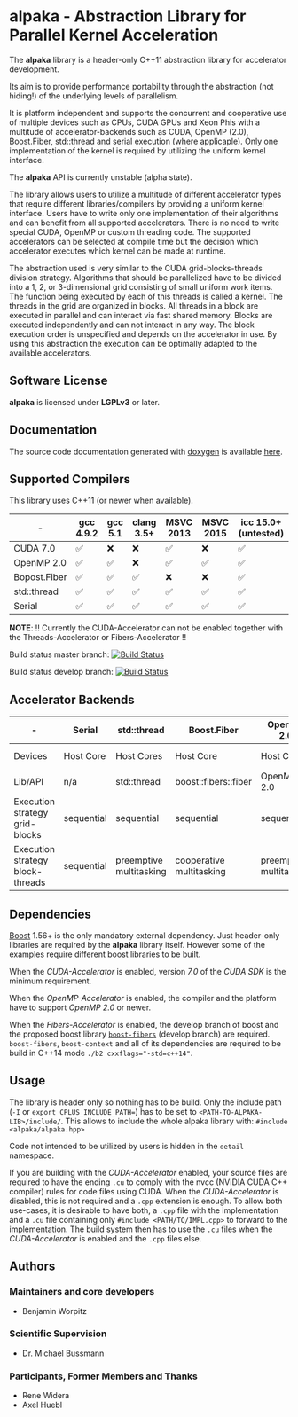 **alpaka** - Abstraction Library for Parallel Kernel Acceleration
=================================================================

The **alpaka** library is a header-only C++11 abstraction library for accelerator development.

Its aim is to provide performance portability through the abstraction (not hiding!) of the underlying levels of parallelism.

It is platform independent and supports the concurrent and cooperative use of multiple devices such as CPUs, CUDA GPUs and Xeon Phis with a multitude of accelerator-backends such as CUDA, OpenMP (2.0), Boost.Fiber, std::thread and serial execution (where applicaple). Only one implementation of the kernel is required by utilizing the uniform kernel interface.

The **alpaka** API is currently unstable (alpha state).

The library allows users to utilize a multitude of different accelerator types that require different libraries/compilers by providing a uniform kernel interface.
Users have to write only one implementation of their algorithms and can benefit from all supported accelerators.
There is no need to write special CUDA, OpenMP or custom threading code.
The supported accelerators can be selected at compile time but the decision which accelerator executes which kernel can be made at runtime.

The abstraction used is very similar to the CUDA grid-blocks-threads division strategy.
Algorithms that should be parallelized have to be divided into a 1, 2, or 3-dimensional grid consisting of small uniform work items.
The function being executed by each of this threads is called a kernel. 
The threads in the grid are organized in blocks.
All threads in a block are executed in parallel and can interact via fast shared memory.
Blocks are executed independently and can not interact in any way.
The block execution order is unspecified and depends on the accelerator in use.
By using this abstraction the execution can be optimally adapted to the available accelerators.
 
Software License
----------------

**alpaka** is licensed under **LGPLv3** or later.


Documentation
-------------

The source code documentation generated with [doxygen](http://www.doxygen.org) is available [here](http://computationalradiationphysics.github.io/alpaka/).


Supported Compilers
-------------------

This library uses C++11 (or newer when available).

|-|gcc 4.9.2|gcc 5.1|clang 3.5+|MSVC 2013|MSVC 2015|icc 15.0+ (untested)|
|---|---|---|---|---|---|---|
|CUDA 7.0|:white_check_mark:|:x:|:x:|:white_check_mark:|:x:|:white_check_mark:|
|OpenMP 2.0|:white_check_mark:|:white_check_mark:|:x:|:white_check_mark:|:white_check_mark:|:white_check_mark:|
|Bopost.Fiber|:white_check_mark:|:white_check_mark:|:white_check_mark:|:x:|:x:|:white_check_mark:|
|std::thread|:white_check_mark:|:white_check_mark:|:white_check_mark:|:white_check_mark:|:white_check_mark:|:white_check_mark:|
|Serial|:white_check_mark:|:white_check_mark:|:white_check_mark:|:white_check_mark:|:white_check_mark:|:white_check_mark:|

**NOTE**: :bangbang: Currently the CUDA-Accelerator can not be enabled together with the Threads-Accelerator or Fibers-Accelerator :bangbang:

Build status master branch: [![Build Status](https://travis-ci.org/ComputationalRadiationPhysics/alpaka.svg?branch=master)](https://travis-ci.org/ComputationalRadiationPhysics/alpaka)

Build status develop branch: [![Build Status](https://travis-ci.org/ComputationalRadiationPhysics/alpaka.svg?branch=develop)](https://travis-ci.org/ComputationalRadiationPhysics/alpaka)


Accelerator Backends
------------

|-|Serial|std::thread|Boost.Fiber|OpenMP 2.0|CUDA 7.0|
|---|---|---|---|---|---|
|Devices|Host Core|Host Cores|Host Core|Host Cores|NVIDIA GPUs|
|Lib/API|n/a| std::thread | boost::fibers::fiber |OpenMP 2.0|CUDA 7.0|
|Execution strategy grid-blocks|sequential|sequential|sequential|sequential|undefined|
|Execution strategy block-threads|sequential|preemptive multitasking|cooperative multitasking|preemptive multitasking|lock-step within warps|


Dependencies
------------

[Boost](http://boost.org/) 1.56+ is the only mandatory external dependency.
Just header-only libraries are required by the **alpaka** library itself.
However some of the examples require different boost libraries to be built.

When the *CUDA-Accelerator* is enabled, version *7.0* of the *CUDA SDK* is the minimum requirement.

When the *OpenMP-Accelerator* is enabled, the compiler and the platform have to support *OpenMP 2.0* or newer.

When the *Fibers-Accelerator* is enabled, the develop branch of boost and the proposed boost library [`boost-fibers`](https://github.com/olk/boost-fiber) (develop branch) are required. `boost-fibers`, `boost-context` and all of its dependencies are required to be build in C++14 mode `./b2 cxxflags="-std=c++14"`.


Usage
-----

The library is header only so nothing has to be build.
Only the include path (`-I` or `export CPLUS_INCLUDE_PATH=`) has to be set to `<PATH-TO-ALPAKA-LIB>/include/`.
This allows to include the whole alpaka library with: `#include <alpaka/alpaka.hpp>`

Code not intended to be utilized by users is hidden in the `detail` namespace.

If you are building with the *CUDA-Accelerator* enabled, your source files are required to have the ending `.cu` to comply with the nvcc (NVIDIA CUDA C++ compiler) rules for code files using CUDA.
When the *CUDA-Accelerator* is disabled, this is not required and a `.cpp` extension is enough.
To allow both use-cases, it is desirable to have both, a `.cpp` file with the implementation and a `.cu` file containing only `#include <PATH/TO/IMPL.cpp>` to forward to the implementation.
The build system then has to use the `.cu` files when the *CUDA-Accelerator* is enabled and the `.cpp` files else.


Authors
-------

### Maintainers and core developers

- Benjamin Worpitz

### Scientific Supervision

- Dr. Michael Bussmann

### Participants, Former Members and Thanks

- Rene Widera
- Axel Huebl
